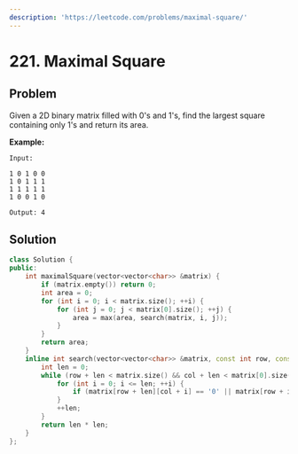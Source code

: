 ```yaml
---
description: 'https://leetcode.com/problems/maximal-square/'
---
```


# 221. Maximal Square

## Problem

Given a 2D binary matrix filled with 0's and 1's, find the largest square containing only 1's and return its area.

**Example:**

```text
Input: 

1 0 1 0 0
1 0 1 1 1
1 1 1 1 1
1 0 0 1 0

Output: 4
```

## Solution

```cpp
class Solution {
public:
    int maximalSquare(vector<vector<char>> &matrix) {
        if (matrix.empty()) return 0;
        int area = 0;
        for (int i = 0; i < matrix.size(); ++i) {
            for (int j = 0; j < matrix[0].size(); ++j) {
                area = max(area, search(matrix, i, j));
            }
        }
        return area;
    }
    inline int search(vector<vector<char>> &matrix, const int row, const int col) {
        int len = 0;
        while (row + len < matrix.size() && col + len < matrix[0].size()) {
            for (int i = 0; i <= len; ++i) {
                if (matrix[row + len][col + i] == '0' || matrix[row + i][col + len] == '0') return len * len;
            }
            ++len;
        }
        return len * len;
    }
};
```

